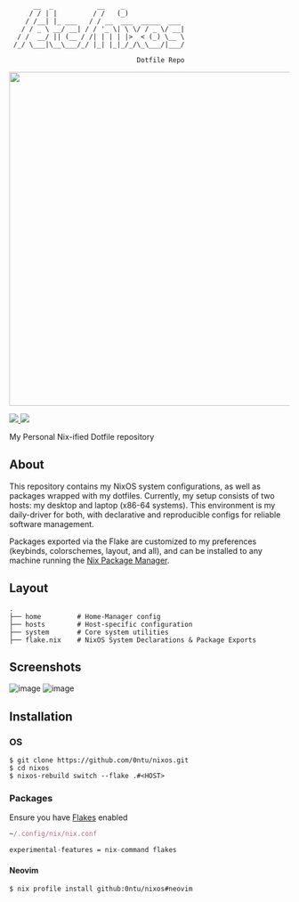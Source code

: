 ```
      __  _           __    _               
     / / | |         / /   (_)              
    / /__| |_ ___   / / __  ___  _____  ___ 
   / / _ \ __/ __| / / '_ \| \ \/ / _ \/ __|
  / /  __/ || (__ / /| | | | |>  < (_) \__ \
 /_/ \___|\__\___/_/ |_| |_|_/_/\_\___/|___/
                                            
                                Dotfile Repo
```
<img src="https://raw.githubusercontent.com/catppuccin/catppuccin/main/assets/palette/macchiato.png" width="600px" /> <br>
<div>
   <a href="https://github.com/0ntu/nixos/">
      <img src="https://img.shields.io/github/repo-size/0ntu/nixos?color=ea999c&labelColor=303446&style=for-the-badge">
   </a>
   <a href="https://nixos.org">
      <img src="https://img.shields.io/badge/NixOS-unstable-blue.svg?style=for-the-badge&labelColor=303446&logo=NixOS&logoColor=white&color=91D7E3">
   </a>
</div>


My Personal Nix-ified Dotfile repository

About
-----
This repository contains my NixOS system configurations, as well as packages wrapped with my dotfiles.
Currently, my setup consists of two hosts: my desktop and laptop (x86-64 systems). This environment
is my daily-driver for both, with declarative and reproducible configs for reliable software management.

Packages exported via the Flake are customized to my preferences (keybinds, colorschemes, layout, and all), and can be installed
to any machine running the [Nix Package Manager](https://nixos.org/download/).

Layout
------
```
.
├── home         # Home-Manager config
├── hosts        # Host-specific configuration
├── system       # Core system utilities
├── flake.nix    # NixOS System Declarations & Package Exports
```
Screenshots
------
![image](https://github.com/user-attachments/assets/a87398c5-a664-4815-a922-16d1affc0e3e)
![image](https://github.com/user-attachments/assets/d3e11755-4877-4517-8cde-cfdb1658432c)

Installation
------

### OS
```
$ git clone https://github.com/0ntu/nixos.git
$ cd nixos
$ nixos-rebuild switch --flake .#<HOST>
```

### Packages
Ensure you have [Flakes](https://wiki.nixos.org/wiki/Flakes) enabled
```nix
~/.config/nix/nix.conf

experimental-features = nix-command flakes
```

#### Neovim
```
$ nix profile install github:0ntu/nixos#neovim
```
